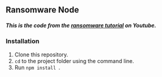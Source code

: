 ## Ransomware Node

##### This is the code from the [ransomware tutorial](https://youtu.be/e30_pBu_G-Y) on Youtube.

### Installation
1. Clone this repository.
2. ```cd``` to the project folder using the command line.
3. Run ```npm install ```.
